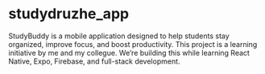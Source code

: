 # studydruzhe_app
StudyBuddy is a mobile application designed to help students stay organized, improve focus, and boost productivity.  This project is a learning initiative by me and my collegue. We’re building this while learning React Native, Expo, Firebase, and full-stack development.
